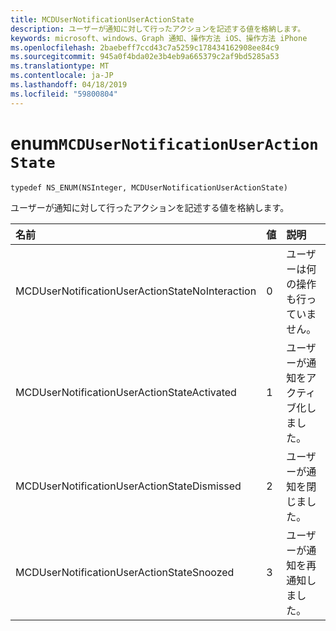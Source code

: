 ```yaml
---
title: MCDUserNotificationUserActionState
description: ユーザーが通知に対して行ったアクションを記述する値を格納します。
keywords: microsoft、windows、Graph 通知、操作方法 iOS、操作方法 iPhone
ms.openlocfilehash: 2baebeff7ccd43c7a5259c178434162908ee84c9
ms.sourcegitcommit: 945a0f4bda02e3b4eb9a665379c2af9bd5285a53
ms.translationtype: MT
ms.contentlocale: ja-JP
ms.lasthandoff: 04/18/2019
ms.locfileid: "59800804"
---
```

# <a name="enum-mcdusernotificationuseractionstate"></a>enum`MCDUserNotificationUserActionState`

```
typedef NS_ENUM(NSInteger, MCDUserNotificationUserActionState)
```

ユーザーが通知に対して行ったアクションを記述する値を格納します。

|名前 | 値 | 説明 |
|:-- |:-- |:-- |
|   MCDUserNotificationUserActionStateNoInteraction |0| ユーザーは何の操作も行っていません。|
|   MCDUserNotificationUserActionStateActivated|1|ユーザーが通知をアクティブ化しました。|
|   MCDUserNotificationUserActionStateDismissed|2| ユーザーが通知を閉じました。|
|   MCDUserNotificationUserActionStateSnoozed|3| ユーザーが通知を再通知しました。|
